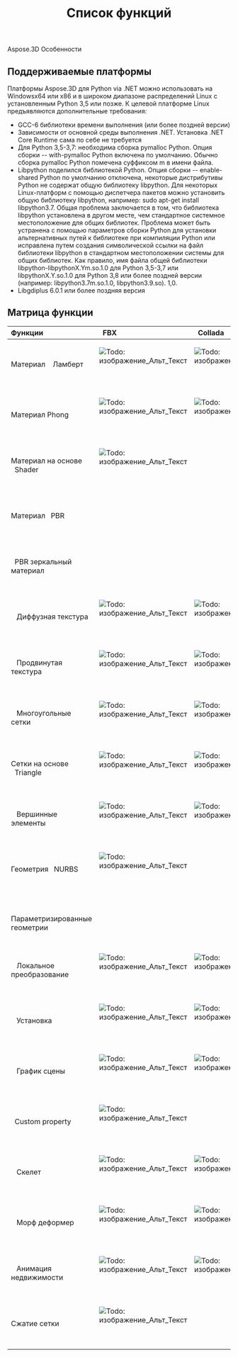 ﻿---
title: Список функций
type: docs
weight: 30
url: /ru/python-net/feature-list/
---
Aspose.3D Особенности


## **Поддерживаемые платформы**

Платформы Aspose.3D для Python via .NET можно использовать на Windowsx64 или x86 и в широком диапазоне распределений Linux с установленным Python 3,5 или позже. К целевой платформе Linux предъявляются дополнительные требования:
- GCC-6 библиотеки времени выполнения (или более поздней версии)
- Зависимости от основной среды выполнения .NET. Установка .NET Core Runtime сама по себе не требуется
- Для Python 3,5-3,7: необходима сборка pymalloc Python. Опция сборки -- with-pymalloc Python включена по умолчанию. Обычно сборка pymalloc Python помечена суффиксом m в имени файла.
- Libpython поделился библиотекой Python. Опция сборки -- enable-shared Python по умолчанию отключена, некоторые дистрибутивы Python не содержат общую библиотеку libpython. Для некоторых Linux-платформ с помощью диспетчера пакетов можно установить общую библиотеку libpython, например: sudo apt-get install libpython3.7. Общая проблема заключается в том, что библиотека libpython установлена в другом месте, чем стандартное системное местоположение для общих библиотек. Проблема может быть устранена с помощью параметров сборки Python для установки альтернативных путей к библиотеке при компиляции Python или исправлена путем создания символической ссылки на файл библиотеки libpython в стандартном местоположении системы для общих библиотек. Как правило, имя файла общей библиотеки libpython-libpythonX.Ym.so.1.0 для Python 3,5-3,7 или libpythonX.Y.so.1.0 для Python 3,8 или более поздней версии (например: libpython3.7m.so.1.0, libpython3.9.so). 1,0.
- Libgdiplus 6.0.1 или более поздняя версия


## **Матрица функции**

|**Функции** |` `FBX|` `Collada|` `glTF|` `glTF 2,0|` `U3D|` `PDF|` `STL|` `OBJ|` `PLY|` `3DS|` `ASE|` `X|` `3MF|` `RVM|` `Draco|
|:- |:- |:- |:- |:- |:- |:- |:- |:- |:- |:- |:- |:- |:- |:- |:- |
|Материал ` ` Ламберт|<p>![Todo: изображение_Альт_Текст](accept.png)</p><p> </p>|<p>![Todo: изображение_Альт_Текст](accept.png)</p><p> </p>|<p>![Todo: изображение_Альт_Текст](accept.png)</p><p> </p>||<p>![Todo: изображение_Альт_Текст](accept.png)</p><p> </p>|<p>![Todo: изображение_Альт_Текст](accept.png)</p><p> </p>||<p>![Todo: изображение_Альт_Текст](accept.png)</p><p> </p>||<p>![Todo: изображение_Альт_Текст](accept.png)</p><p> </p>|<p>![Todo: изображение_Альт_Текст](accept.png)</p><p> </p>|<p>![Todo: изображение_Альт_Текст](accept.png)</p><p> </p>||||
|Материал Phong ` `|<p>![Todo: изображение_Альт_Текст](accept.png)</p><p> </p>|<p>![Todo: изображение_Альт_Текст](accept.png)</p><p> </p>|<p>![Todo: изображение_Альт_Текст](accept.png)</p><p> </p>||<p>![Todo: изображение_Альт_Текст](accept.png)</p><p> </p>|<p>![Todo: изображение_Альт_Текст](accept.png)</p><p> </p>||<p>![Todo: изображение_Альт_Текст](accept.png)</p><p> </p>|||<p>![Todo: изображение_Альт_Текст](accept.png)</p><p> </p>|<p>![Todo: изображение_Альт_Текст](accept.png)</p><p> </p>||||
|Материал на основе ` `Shader|<p>![Todo: изображение_Альт_Текст](accept.png)</p><p> </p>||<p>![Todo: изображение_Альт_Текст](accept.png)</p><p> </p>|||||||||||||
|Материал ` `PBR||||<p>![Todo: изображение_Альт_Текст](accept.png)</p><p> </p>||||||||||||
|` `PBR зеркальный материал||||<p>![Todo: изображение_Альт_Текст](accept.png)</p><p> </p>||||||||||||
|` ` Диффузная текстура|<p>![Todo: изображение_Альт_Текст](accept.png)</p><p> </p>|<p>![Todo: изображение_Альт_Текст](accept.png)</p><p> </p>||<p>![Todo: изображение_Альт_Текст](accept.png)</p><p> </p>|<p>![Todo: изображение_Альт_Текст](accept.png)</p><p> </p>|<p>![Todo: изображение_Альт_Текст](accept.png)</p><p> </p>||<p>![Todo: изображение_Альт_Текст](accept.png)</p><p> </p>||<p>![Todo: изображение_Альт_Текст](accept.png)</p><p> </p>|<p>![Todo: изображение_Альт_Текст](accept.png)</p><p> </p>|<p>![Todo: изображение_Альт_Текст](accept.png)</p><p> </p>|<p>![Todo: изображение_Альт_Текст](accept.png)</p><p> </p>|||
|` ` Продвинутая текстура|<p>![Todo: изображение_Альт_Текст](accept.png)</p><p> </p>|<p>![Todo: изображение_Альт_Текст](accept.png)</p><p> </p>||<p>![Todo: изображение_Альт_Текст](accept.png)</p><p> </p>|<p>![Todo: изображение_Альт_Текст](accept.png)</p><p> </p>|<p>![Todo: изображение_Альт_Текст](accept.png)</p><p> </p>||<p>![Todo: изображение_Альт_Текст](accept.png)</p><p> </p>||||||||
|` ` Многоугольные сетки|<p>![Todo: изображение_Альт_Текст](accept.png)</p><p> </p>|<p>![Todo: изображение_Альт_Текст](accept.png)</p><p> </p>||||||<p>![Todo: изображение_Альт_Текст](accept.png)</p><p> </p>||||||<p>![Todo: изображение_Альт_Текст](accept.png)</p><p> </p>||
|Сетки на основе ` `Triangle|<p>![Todo: изображение_Альт_Текст](accept.png)</p><p> </p>|<p>![Todo: изображение_Альт_Текст](accept.png)</p><p> </p>|<p>![Todo: изображение_Альт_Текст](accept.png)</p><p> </p>|<p>![Todo: изображение_Альт_Текст](accept.png)</p><p> </p>|<p>![Todo: изображение_Альт_Текст](accept.png)</p><p> </p>|<p>![Todo: изображение_Альт_Текст](accept.png)</p><p> </p>|<p>![Todo: изображение_Альт_Текст](accept.png)</p><p> </p>|<p>![Todo: изображение_Альт_Текст](accept.png)</p><p> </p>|<p>![Todo: изображение_Альт_Текст](accept.png)</p><p> </p>|<p>![Todo: изображение_Альт_Текст](accept.png)</p><p> </p>|<p>![Todo: изображение_Альт_Текст](accept.png)</p><p> </p>|<p>![Todo: изображение_Альт_Текст](accept.png)</p><p> </p>|<p>![Todo: изображение_Альт_Текст](accept.png)</p><p> </p>|<p>![Todo: изображение_Альт_Текст](accept.png)</p><p> </p>|<p>![Todo: изображение_Альт_Текст](accept.png)</p><p> </p>|
|` ` Вершинные элементы|<p>![Todo: изображение_Альт_Текст](accept.png)</p><p> </p>|<p>![Todo: изображение_Альт_Текст](accept.png)</p><p> </p>|<p>![Todo: изображение_Альт_Текст](accept.png)</p><p> </p>|<p>![Todo: изображение_Альт_Текст](accept.png)</p><p> </p>|<p>![Todo: изображение_Альт_Текст](accept.png)</p><p> </p>|<p>![Todo: изображение_Альт_Текст](accept.png)</p><p> </p>||<p>![Todo: изображение_Альт_Текст](accept.png)</p><p> </p>|<p>![Todo: изображение_Альт_Текст](accept.png)</p><p> </p>|<p>![Todo: изображение_Альт_Текст](accept.png)</p><p> </p>|<p>![Todo: изображение_Альт_Текст](accept.png)</p><p> </p>|<p>![Todo: изображение_Альт_Текст](accept.png)</p><p> </p>|||<p>![Todo: изображение_Альт_Текст](accept.png)</p><p> </p>|
|Геометрия ` `NURBS|<p>![Todo: изображение_Альт_Текст](accept.png)</p><p> </p>|||||||||||||||
|` ` Параметризированные геометрии||||||||||||||<p>![Todo: изображение_Альт_Текст](accept.png)</p><p> </p>||
|` ` Локальное преобразование|<p>![Todo: изображение_Альт_Текст](accept.png)</p><p> </p>|<p>![Todo: изображение_Альт_Текст](accept.png)</p><p> </p>|<p>![Todo: изображение_Альт_Текст](accept.png)</p><p> </p>|<p>![Todo: изображение_Альт_Текст](accept.png)</p><p> </p>|<p>![Todo: изображение_Альт_Текст](accept.png)</p><p> </p>|<p>![Todo: изображение_Альт_Текст](accept.png)</p><p> </p>||||<p>![Todo: изображение_Альт_Текст](accept.png)</p><p> </p>|<p>![Todo: изображение_Альт_Текст](accept.png)</p><p> </p>|<p>![Todo: изображение_Альт_Текст](accept.png)</p><p> </p>||<p>![Todo: изображение_Альт_Текст](accept.png)</p><p> </p>||
|` ` Установка|<p>![Todo: изображение_Альт_Текст](accept.png)</p><p> </p>|<p>![Todo: изображение_Альт_Текст](accept.png)</p><p> </p>|<p>![Todo: изображение_Альт_Текст](accept.png)</p><p> </p>|<p>![Todo: изображение_Альт_Текст](accept.png)</p><p> </p>|<p>![Todo: изображение_Альт_Текст](accept.png)</p><p> </p>|<p>![Todo: изображение_Альт_Текст](accept.png)</p><p> </p>||||||||||
|` ` График сцены|<p>![Todo: изображение_Альт_Текст](accept.png)</p><p> </p>|<p>![Todo: изображение_Альт_Текст](accept.png)</p><p> </p>|<p>![Todo: изображение_Альт_Текст](accept.png)</p><p> </p>|<p>![Todo: изображение_Альт_Текст](accept.png)</p><p> </p>|<p>![Todo: изображение_Альт_Текст](accept.png)</p><p> </p>|<p>![Todo: изображение_Альт_Текст](accept.png)</p><p> </p>||||<p>![Todo: изображение_Альт_Текст](accept.png)</p><p> </p>||<p>![Todo: изображение_Альт_Текст](accept.png)</p><p> </p>||<p>![Todo: изображение_Альт_Текст](accept.png)</p><p> </p>||
|` `Custom property|<p>![Todo: изображение_Альт_Текст](accept.png)</p><p> </p>||<p>![Todo: изображение_Альт_Текст](accept.png)</p><p> </p>|<p>![Todo: изображение_Альт_Текст](accept.png)</p><p> </p>||||||||||||
|` ` Скелет|<p>![Todo: изображение_Альт_Текст](accept.png)</p><p> </p>|<p>![Todo: изображение_Альт_Текст](accept.png)</p><p> </p>||||||||||||||
|` ` Морф деформер|<p>![Todo: изображение_Альт_Текст](accept.png)</p><p> </p>|<p>![Todo: изображение_Альт_Текст](accept.png)</p><p> </p>||||||||||||||
|` ` Анимация недвижимости|<p>![Todo: изображение_Альт_Текст](accept.png)</p><p> </p>|<p>![Todo: изображение_Альт_Текст](accept.png)</p><p> </p>||||||||||||||
|Сжатие сетки ` `|<p>![Todo: изображение_Альт_Текст](accept.png)</p><p> </p>||||<p>![Todo: изображение_Альт_Текст](accept.png)</p><p> </p>|<p>![Todo: изображение_Альт_Текст](accept.png)</p><p> </p>|||||||<p>![Todo: изображение_Альт_Текст](accept.png)</p><p> </p>||<p>![Todo: изображение_Альт_Текст](accept.png)</p><p> </p>|

